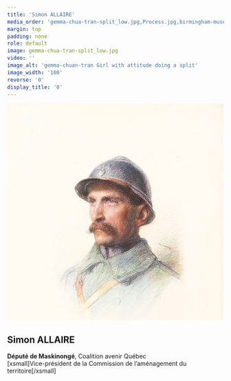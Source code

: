 ```yaml
---
title: 'Simon ALLAIRE'
media_order: 'gemma-chua-tran-split_low.jpg,Process.jpg,birmingham-museums-trust.jpg'
margin: top
padding: none
role: default
image: gemma-chua-tran-split_low.jpg
video: ''
image_alt: 'gemma-chuan-tran Girl with attitude doing a split'
image_width: '100'
reverse: '0'
display_title: '0'
---
```


![](birmingham-museums-trust.jpg)
## Simon ALLAIRE
**Député de Maskinongé**, Coalition avenir Québec  
[xsmall]Vice-président de la Commission de l’aménagement du territoire[/xsmall]
